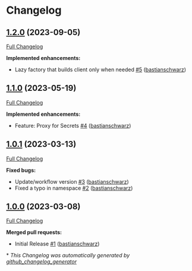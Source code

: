 # Changelog

## [1.2.0](https://github.com/codenamephp/platform.secretsManager.base/tree/1.2.0) (2023-09-05)

[Full Changelog](https://github.com/codenamephp/platform.secretsManager.base/compare/1.1.0...1.2.0)

**Implemented enhancements:**

- Lazy factory that builds client only when needed [\#5](https://github.com/codenamephp/platform.secretsManager.base/pull/5) ([bastianschwarz](https://github.com/bastianschwarz))

## [1.1.0](https://github.com/codenamephp/platform.secretsManager.base/tree/1.1.0) (2023-05-19)

[Full Changelog](https://github.com/codenamephp/platform.secretsManager.base/compare/1.0.1...1.1.0)

**Implemented enhancements:**

- Feature: Proxy for Secrets [\#4](https://github.com/codenamephp/platform.secretsManager.base/pull/4) ([bastianschwarz](https://github.com/bastianschwarz))

## [1.0.1](https://github.com/codenamephp/platform.secretsManager.base/tree/1.0.1) (2023-03-13)

[Full Changelog](https://github.com/codenamephp/platform.secretsManager.base/compare/1.0.0...1.0.1)

**Fixed bugs:**

- Update/workflow version [\#3](https://github.com/codenamephp/platform.secretsManager.base/pull/3) ([bastianschwarz](https://github.com/bastianschwarz))
- Fixed a typo in namespace [\#2](https://github.com/codenamephp/platform.secretsManager.base/pull/2) ([bastianschwarz](https://github.com/bastianschwarz))

## [1.0.0](https://github.com/codenamephp/platform.secretsManager.base/tree/1.0.0) (2023-03-08)

[Full Changelog](https://github.com/codenamephp/platform.secretsManager.base/compare/107b249ca31e58ee67f548d814c0d8b299e88705...1.0.0)

**Merged pull requests:**

- Initial Release [\#1](https://github.com/codenamephp/platform.secretsManager.base/pull/1) ([bastianschwarz](https://github.com/bastianschwarz))



\* *This Changelog was automatically generated by [github_changelog_generator](https://github.com/github-changelog-generator/github-changelog-generator)*

